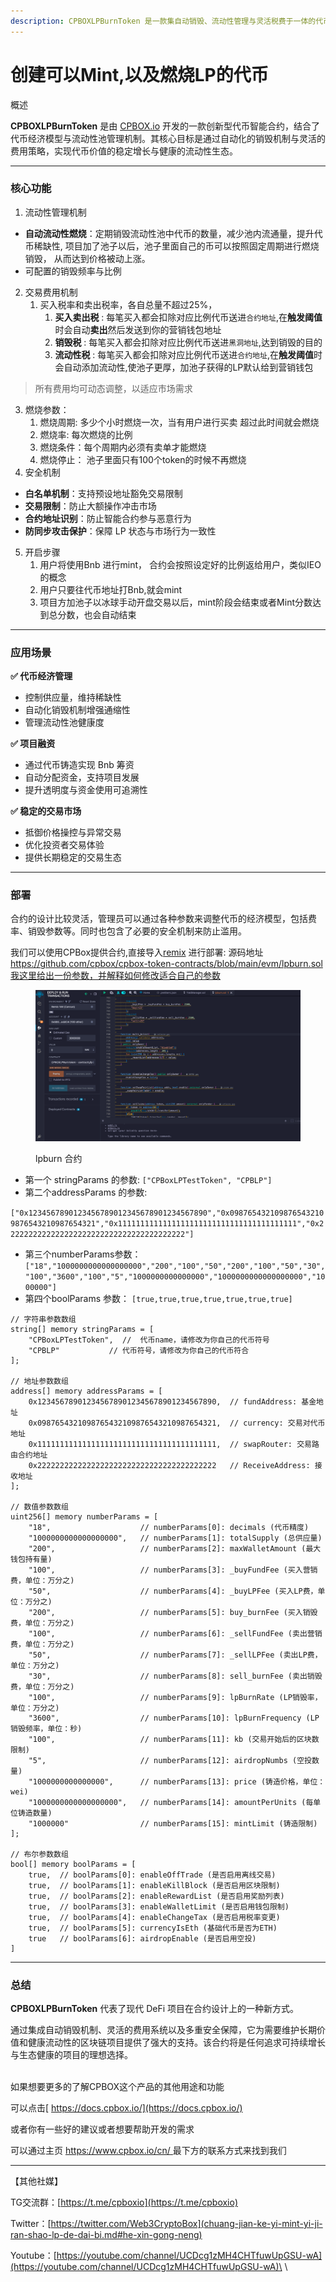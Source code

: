 ```yaml
---
description: CPBOXLPBurnToken 是一款集自动销毁、流动性管理与灵活税费于一体的代币合约，助力 DeFi 项目实现价值增长与生态稳定。
---
```


# 创建可以Mint,以及燃烧LP的代币

概述

**CPBOXLPBurnToken** 是由 [CPBOX.io](https://www.cpbox.io) 开发的一款创新型代币智能合约，结合了代币经济模型与流动性池管理机制。其核心目标是通过自动化的销毁机制与灵活的费用策略，实现代币价值的稳定增长与健康的流动性生态。

***

### 核心功能

1. 流动性管理机制

* **自动流动性燃烧**：定期销毁流动性池中代币的数量，减少池内流通量，提升代币稀缺性, 项目加了池子以后，池子里面自己的币可以按照固定周期进行燃烧销毁， 从而达到价格被动上涨。
* 可配置的销毁频率与比例

2. 交易费用机制
   1. 买入税率和卖出税率，各自总量不超过25%，
      1. **买入卖出税** : 每笔买入都会扣除对应比例代币送进`合约地址`,在**触发阈值**时会自动**卖出**然后发送到你的营销钱包地址
      2. **销毁税** : 每笔买入都会扣除对应比例代币送进`黑洞地址`,达到销毁的目的
      3. **流动性税** : 每笔买入都会扣除对应比例代币送进`合约地址`,在**触发阈值**时会自动添加流动性,使池子更厚，加池子获得的LP默认给到营销钱包

> 所有费用均可动态调整，以适应市场需求

3. 燃烧参数：
   1. 燃烧周期: 多少个小时燃烧一次，当有用户进行买卖 超过此时间就会燃烧
   2. 燃烧率: 每次燃烧的比例
   3. 燃烧条件：每个周期内必须有卖单才能燃烧
   4. 燃烧停止： 池子里面只有100个token的时候不再燃烧
4. 安全机制

* **白名单机制**：支持预设地址豁免交易限制
* **交易限制**：防止大额操作冲击市场
* **合约地址识别**：防止智能合约参与恶意行为
* **防同步攻击保护**：保障 LP 状态与市场行为一致性

5. 开启步骤
   1. 用户将使用Bnb 进行mint， 合约会按照设定好的比例返给用户，类似IEO的概念
   2. 用户只要往代币地址打Bnb,就会mint
   3. 项目方加池子以冰球手动开盘交易以后，mint阶段会结束或者Mint分数达到总分数，也会自动结束

***

### 应用场景

**✅ 代币经济管理**

* 控制供应量，维持稀缺性
* 自动化销毁机制增强通缩性
* 管理流动性池健康度

**✅ 项目融资**

* 通过代币铸造实现 Bnb 筹资
* 自动分配资金，支持项目发展
* 提升透明度与资金使用可追溯性

**✅ 稳定的交易市场**

* 抵御价格操控与异常交易
* 优化投资者交易体验
* 提供长期稳定的交易生态

***

### 部署

合约的设计比较灵活，管理员可以通过各种参数来调整代币的经济模型，包括费率、销毁参数等。同时也包含了必要的安全机制来防止滥用。

我们可以使用CPBox提供合约,直接导入[remix](https://remix.ethereum.org/) 进行部署: 源码地址 https://github.com/cpbox/cpbox-token-contracts/blob/main/evm/lpburn.sol我这里给出一份参数，并解释如何修改适合自己的参数

<figure><img src="../../../.gitbook/assets/image (2) (1) (1) (1).png" alt=""><figcaption><p>lpburn 合约</p></figcaption></figure>

* 第一个 stringParams 的参数: `["CPBoxLPTestToken", "CPBLP"]`
* 第二个addressParams 的参数:

`["0x1234567890123456789012345678901234567890","0x0987654321098765432109876543210987654321","0x1111111111111111111111111111111111111111","0x2222222222222222222222222222222222222222"]`

* 第三个numberParams参数：`["18","1000000000000000000","200","100","50","200","100","50","30","100","3600","100","5","1000000000000000","1000000000000000000","1000000"]`
* 第四个boolParams 参数： `[true,true,true,true,true,true,true]`

```
// 字符串参数数组
string[] memory stringParams = [
    "CPBoxLPTestToken",  //  代币name，请修改为你自己的代币符号
    "CPBLP"           // 代币符号，请修改为你自己的代币符合
];

// 地址参数数组
address[] memory addressParams = [
    0x1234567890123456789012345678901234567890,  // fundAddress: 基金地址
    0x0987654321098765432109876543210987654321,  // currency: 交易对代币地址
    0x1111111111111111111111111111111111111111,  // swapRouter: 交易路由合约地址
    0x2222222222222222222222222222222222222222   // ReceiveAddress: 接收地址
];

// 数值参数数组
uint256[] memory numberParams = [
    "18",                    // numberParams[0]: decimals (代币精度)
    "1000000000000000000",   // numberParams[1]: totalSupply (总供应量)
    "200",                   // numberParams[2]: maxWalletAmount (最大钱包持有量)
    "100",                   // numberParams[3]: _buyFundFee (买入营销费，单位：万分之)
    "50",                    // numberParams[4]: _buyLPFee (买入LP费，单位：万分之)
    "200",                   // numberParams[5]: buy_burnFee (买入销毁费，单位：万分之)
    "100",                   // numberParams[6]: _sellFundFee (卖出营销费，单位：万分之)
    "50",                    // numberParams[7]: _sellLPFee (卖出LP费，单位：万分之)
    "30",                    // numberParams[8]: sell_burnFee (卖出销毁费，单位：万分之)
    "100",                   // numberParams[9]: lpBurnRate (LP销毁率，单位：万分之)
    "3600",                  // numberParams[10]: lpBurnFrequency (LP销毁频率，单位：秒)
    "100",                   // numberParams[11]: kb (交易开始后的区块数限制)
    "5",                     // numberParams[12]: airdropNumbs (空投数量)
    "1000000000000000",      // numberParams[13]: price (铸造价格，单位：wei)
    "1000000000000000000",   // numberParams[14]: amountPerUnits (每单位铸造数量)
    "1000000"                // numberParams[15]: mintLimit (铸造限制)
];

// 布尔参数数组
bool[] memory boolParams = [
    true,  // boolParams[0]: enableOffTrade (是否启用离线交易)
    true,  // boolParams[1]: enableKillBlock (是否启用区块限制)
    true,  // boolParams[2]: enableRewardList (是否启用奖励列表)
    true,  // boolParams[3]: enableWalletLimit (是否启用钱包限制)
    true,  // boolParams[4]: enableChangeTax (是否启用税率变更)
    true,  // boolParams[5]: currencyIsEth (基础代币是否为ETH)
    true   // boolParams[6]: airdropEnable (是否启用空投)
]
```



***

### 总结

**CPBOXLPBurnToken** 代表了现代 DeFi 项目在合约设计上的一种新方式。

通过集成自动销毁机制、灵活的费用系统以及多重安全保障，它为需要维护长期价值和健康流动性的区块链项目提供了强大的支持。该合约将是任何追求可持续增长与生态健康的项目的理想选择。

\
如果想要更多的了解CPBOX这个产品的其他用途和功能

可以点击[ https://docs.cpbox.io/](https://docs.cpbox.io/)

或者你有一些好的建议或者想要帮助开发的需求

可以通过主页 [https://www.cpbox.io/cn/ ](https://www.cpbox.io/cn/)最下方的联系方式来找到我们

***

【其他社媒】&#x20;

TG交流群：[https://t.me/cpboxio](https://t.me/cpboxio)

Twitter：[https://twitter.com/Web3CryptoBox](chuang-jian-ke-yi-mint-yi-ji-ran-shao-lp-de-dai-bi.md#he-xin-gong-neng)

Youtube：[https://youtube.com/channel/UCDcg1zMH4CHTfuwUpGSU-wA](https://youtube.com/channel/UCDcg1zMH4CHTfuwUpGSU-wA)\
\
